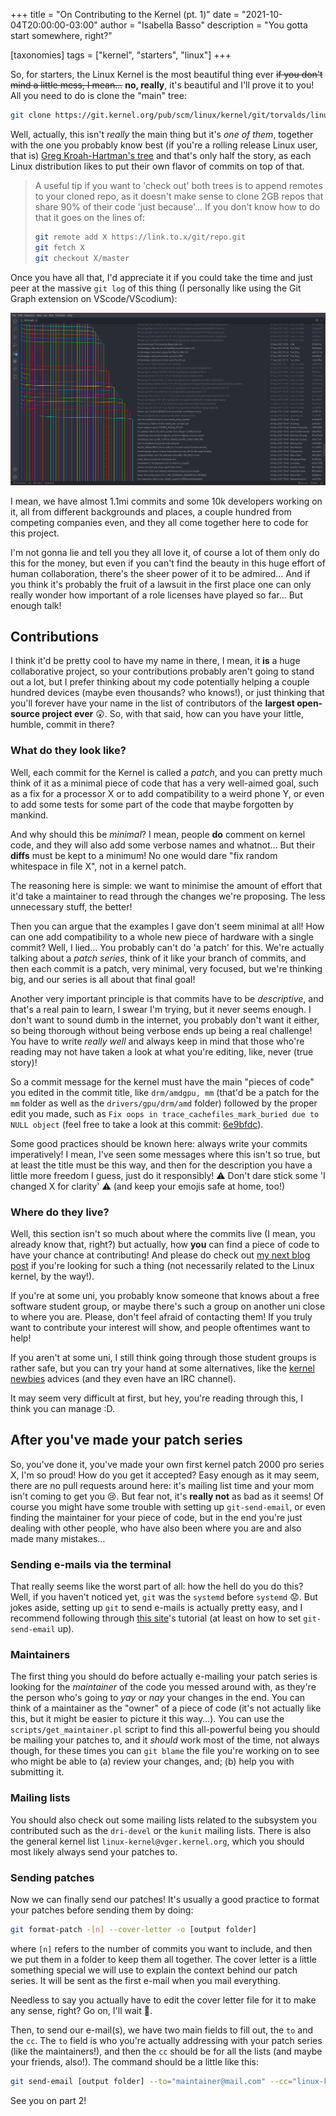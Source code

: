 +++
title = "On Contributing to the Kernel (pt. 1)"
date = "2021-10-04T20:00:00-03:00"
author = "Isabella Basso"
description = "You gotta start somewhere, right?"

[taxonomies]
tags = ["kernel", "starters", "linux"]
+++

So, for starters, the Linux Kernel is the most beautiful thing ever ~~if you don't mind a little mess, I mean...~~ **no, really**, it's beautiful and I'll prove it to you! All you need to do is clone the "main" tree:

```bash
git clone https://git.kernel.org/pub/scm/linux/kernel/git/torvalds/linux.git
```

Well, actually, this isn't _really_ the main thing but it's _one of them_, together with the one you probably know best (if you're a rolling release Linux user, that is) [Greg Kroah-Hartman's tree](https://git.kernel.org/pub/scm/linux/kernel/git/stable/linux.git/) and that's only half the story, as each Linux distribution likes to put their own flavor of commits on top of that.

<!-- more -->

> A useful tip if you want to 'check out' both trees is to append remotes to your cloned repo, as it doesn't make sense to clone 2GB repos that share 90% of their code 'just because'… If you don't know how to do that it goes on the lines of:
>
> ```bash
> git remote add X https://link.to.x/git/repo.git
> git fetch X
> git checkout X/master
> ```

Once you have all that, I'd appreciate it if you could take the time and just peer at the massive `git log` of this thing (I personally like using the Git Graph extension on VScode/VScodium):

![kernel_graph.png](/kernel-contrib/kernel_graph.png)

I mean, we have almost 1.1mi commits and some 10k developers working on it, all from different backgrounds and places, a couple hundred from competing companies even, and they all come together here to code for this project.

I'm not gonna lie and tell you they all love it, of course a lot of them only do this for the money, but even if you can't find the beauty in this huge effort of human collaboration, there's the sheer power of it to be admired… And if you think it's probably the fruit of a lawsuit in the first place one can only really wonder how important of a role licenses have played so far… But enough talk!

## Contributions

I think it'd be pretty cool to have my name in there, I mean, it **is** a huge collaborative project, so your contributions probably aren't going to stand out a lot, but I prefer thinking about my code potentially helping a couple hundred devices (maybe even thousands? who knows!), or just thinking that you'll forever have your name in the list of contributors of the **largest open-source project ever** 😲. So, with that said, how can you have your little, humble, commit in there?

### What do they look like?

Well, each commit for the Kernel is called a _patch_, and you can pretty much think of it as a minimal piece of code that has a very well-aimed goal, such as a fix for a processor X or to add compatibility to a weird phone Y, or even to add some tests for some part of the code that maybe forgotten by mankind.

And why should this be _minimal_? I mean, people **do** comment on kernel code, and they will also add some verbose names and whatnot… But their **diffs** must be kept to a minimum! No one would dare "fix random whitespace in file X", not in a kernel patch.

The reasoning here is simple: we want to minimise the amount of effort that it'd take a maintainer to read through the changes we're proposing. The less unnecessary stuff, the better!

Then you can argue that the examples I gave don't seem minimal at all! How can one add compatibility to a whole new piece of hardware with a single commit? Well, I lied… You probably can't do 'a patch' for this. We're actually talking about a _patch series_, think of it like your branch of commits, and then each commit is a patch, very minimal, very focused, but we're thinking big, and our series is all about that final goal!

Another very important principle is that commits have to be _descriptive_, and that's a real pain to learn, I swear I'm trying, but it never seems enough. I don't want to sound dumb in the internet, you probably don't want it either, so being thorough without being verbose ends up being a real challenge! You have to write _really well_ and always keep in mind that those who're reading may not have taken a look at what you're editing, like, never (true story)!

So a commit message for the kernel must have the main "pieces of code" you edited in the commit title, like `drm/amdgpu, mm` (that'd be a patch for the `mm` folder as well as the `drivers/gpu/drm/amd` folder) followed by the proper edit you made, such as `Fix oops in trace_cachefiles_mark_buried due to NULL object` (feel free to take a look at this commit: [6e9bfdc](https://github.com/torvalds/linux/commit/6e9bfdcf0a3b1c8126878c21adcfc343f89d4a6a)).

Some good practices should be known here: always write your commits imperatively! I mean, I've seen some messages where this isn't so true, but at least the title must be this way, and then for the description you have a little more freedom I guess, just do it responsibly! ⚠️ Don't dare stick some 'I changed X for clarity' ⚠️ (and keep your emojis safe at home, too!)

### Where do they live?

Well, this section isn't so much about where the commits live (I mean, you already know that, right?) but actually, how **you** can find a piece of code to have your chance at contributing! And please do check out [my next blog post](/on-contributing-to-the-kernel-2/) if you're looking for such a thing (not necessarily related to the Linux kernel, by the way!).

If you're at some uni, you probably know someone that knows about a free software student group, or maybe there's such a group on another uni close to where you are. Please, don't feel afraid of contacting them! If you truly want to contribute your interest will show, and people oftentimes want to help!

If you aren't at some uni, I still think going through those student groups is rather safe, but you can try your hand at some alternatives, like the [kernel newbies](https://kernelnewbies.org/) advices (and they even have an IRC channel).

It may seem very difficult at first, but hey, you're reading through this, I think you can manage :D.

## After you've made your patch series

So, you've done it, you've made your own first kernel patch 2000 pro series X, I'm so proud! How do you get it accepted? Easy enough as it may seem, there are no pull requests around here: it's mailing list time and your mom isn't coming to get you 😢. But fear not, it's **really not** as bad as it seems! Of course you might have some trouble with setting up `git-send-email`, or even finding the maintainer for your piece of code, but in the end you're just dealing with other people, who have also been where you are and also made many mistakes…

### Sending e-mails via the terminal

That really seems like the worst part of all: how the hell do you do this? Well, if you haven't noticed yet, `git` was the `systemd` before `systemd` 😟. But jokes aside, setting up `git` to send e-mails is actually pretty easy, and I recommend following through [this site](https://git-send-email.io/)'s tutorial (at least on how to set `git-send-email` up).

### Maintainers

The first thing you should do before actually e-mailing your patch series is looking for the _maintainer_ of the code you messed around with, as they're the person who's going to _yay_ or _nay_ your changes in the end. You can think of a maintainer as the "owner" of a piece of code (it's not actually like this, but it might be easier to picture it this way…). You can use the `scripts/get_maintainer.pl` script to find this all-powerful being you should be mailing your patches to, and it _should_ work most of the time, not always though, for these times you can `git blame` the file you're working on to see who might be able to (a) review your changes, and; (b) help you with submitting it.

### Mailing lists

You should also check out some mailing lists related to the subsystem you contributed such as the `dri-devel` or the `kunit` mailing lists. There is also the general kernel list `linux-kernel@vger.kernel.org`, which you should most likely always send your patches to.

### Sending patches

Now we can finally send our patches! It's usually a good practice to format your patches before sending them by doing:

```bash
git format-patch -[n] --cover-letter -o [output folder]
```

where `[n]` refers to the number of commits you want to include, and then we put them in a folder to keep them all together. The cover letter is a little something special we will use to explain the context behind our patch series. It will be sent as the first e-mail when you mail everything.

Needless to say you actually have to edit the cover letter file for it to make any sense, right? Go on, I'll wait 💅.

Then, to send our e-mail(s), we have two main fields to fill out, the `to` and the `cc`. The `to` field is who you're actually addressing with your patch series (like the maintainers!), and then the `cc` should be for all the lists (and maybe your friends, also!). The command should be a little like this:

```bash
git send-email [output folder] --to="maintainer@mail.com" --cc="linux-kselftest@vger.kernel.org,linux-kernel@vger.kernel.org,kunit-dev@googlegroups.com,~lkcamp/patches@lists.sr.ht"
```

See you on part 2!
